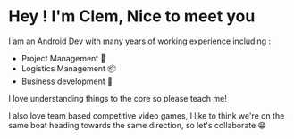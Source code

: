 # Hey ! I'm Clem, Nice to meet you

I am an Android Dev with many years of working experience including :
- Project Management 📔
- Logistics Management 📦
- Business development 🎯

I love understanding things to the core so please teach me!

I also love team based competitive video games, I like to think we're on the same boat heading towards the same direction, so let's collaborate 😁
